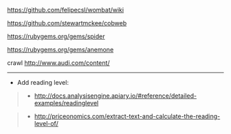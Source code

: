https://github.com/felipecsl/wombat/wiki

https://github.com/stewartmckee/cobweb

https://rubygems.org/gems/spider

https://rubygems.org/gems/anemone

crawl http://www.audi.com/content/

***

* Add reading level:

> - http://docs.analysisengine.apiary.io/#reference/detailed-examples/readinglevel

> - http://priceonomics.com/extract-text-and-calculate-the-reading-level-of/